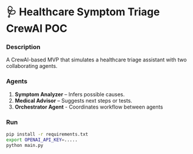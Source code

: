 # 🩺 Healthcare Symptom Triage CrewAI POC

### Description
A CrewAI-based MVP that simulates a healthcare triage assistant with two collaborating agents.

### Agents
1. **Symptom Analyzer** – Infers possible causes.
2. **Medical Advisor** – Suggests next steps or tests.
3. **Orchestrator Agent** - Coordinates workflow between agents

### Run
```bash
pip install -r requirements.txt
export OPENAI_API_KEY=.....
python main.py
```
